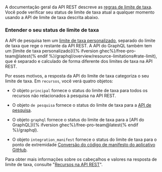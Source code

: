 A documentação geral da API REST descreve as [regras de limite de taxa](/rest/overview/resources-in-the-rest-api#rate-limiting). Você pode verificar seu status de limite de taxa atual a qualquer momento usando a API de limite de taxa descrita abaixo.

### Entender o seu status de limite de taxa

A API de pesquisa tem um [limite de taxa personalizado](/rest/reference/search#rate-limit), separado do limite de taxa que rege o restante da API REST. A API do GraphQL também tem um [limite de taxa personalizado]({% ifversion ghec%}/free-pro-team@latest{% endif %}/graphql/overview/resource-limitations#rate-limit), que é separado e calculado de forma diferente dos limites de taxa na API REST.

Por esses motivos, a resposta da API do limite de taxa categoriza o seu limite de taxa. Em `recursos`, você verá quatro objetos:

* O objeto `principal` fornece o status do limite de taxa para todos os recursos não relacionados à pesquisa na API REST.

* O objeto `de pesquisa` fornece o status do limite de taxa para a [API de pesquisa](/rest/reference/search).

* O objeto `graphql` fornece o status do limite de taxa para a [API do GraphQL]({% ifversion ghec%}/free-pro-team@latest{% endif %}/graphql).

* O objeto `integration_manifest` fornece o status do limite de taxa para o ponto de extremidade [Conversão do código de manifesto do aplicativo GitHub](/apps/building-github-apps/creating-github-apps-from-a-manifest/#3-you-exchange-the-temporary-code-to-retrieve-the-app-configuration).

Para obter mais informações sobre os cabeçalhos e valores na resposta de limite de taxa, consulte "[Recursos na API REST](/rest/overview/resources-in-the-rest-api#rate-limit-http-headers)".